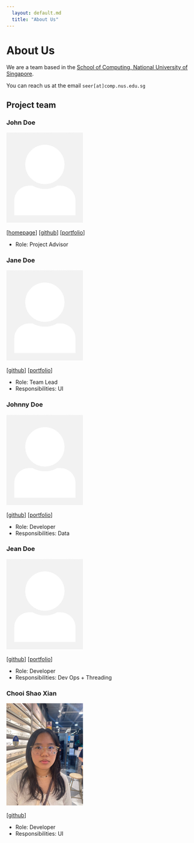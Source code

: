 ```yaml
---
  layout: default.md
  title: "About Us"
---
```


# About Us

We are a team based in the [School of Computing, National University of Singapore](http://www.comp.nus.edu.sg).

You can reach us at the email `seer[at]comp.nus.edu.sg`

## Project team

### John Doe

<img src="images/johndoe.png" width="200px">

[[homepage](http://www.comp.nus.edu.sg/~damithch)]
[[github](https://github.com/johndoe)]
[[portfolio](team/johndoe.md)]

* Role: Project Advisor

### Jane Doe

<img src="images/johndoe.png" width="200px">

[[github](http://github.com/johndoe)]
[[portfolio](team/johndoe.md)]

* Role: Team Lead
* Responsibilities: UI

### Johnny Doe

<img src="images/johndoe.png" width="200px">

[[github](http://github.com/johndoe)] [[portfolio](team/johndoe.md)]

* Role: Developer
* Responsibilities: Data

### Jean Doe

<img src="images/johndoe.png" width="200px">

[[github](http://github.com/johndoe)]
[[portfolio](team/johndoe.md)]

* Role: Developer
* Responsibilities: Dev Ops + Threading

### Chooi Shao Xian

<img src="images/chashaobao123.png" width="200px">

[[github](http://github.com/chashaobao123)]

* Role: Developer
* Responsibilities: UI
